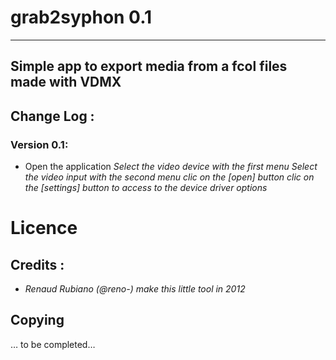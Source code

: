 # grab2syphon 0.1
---
## Simple app to export media from a fcol files made with VDMX

## Change Log : 

### Version 0.1: 
* Open the application
    *Select the video device with the first menu*
    *Select the video input with the second menu*
    *clic on the [open] button*
    *clic on the [settings] button to access to the device driver options*

# Licence
## Credits : 
* *Renaud Rubiano (@reno-) make this little tool in 2012*

## Copying
… to be completed…